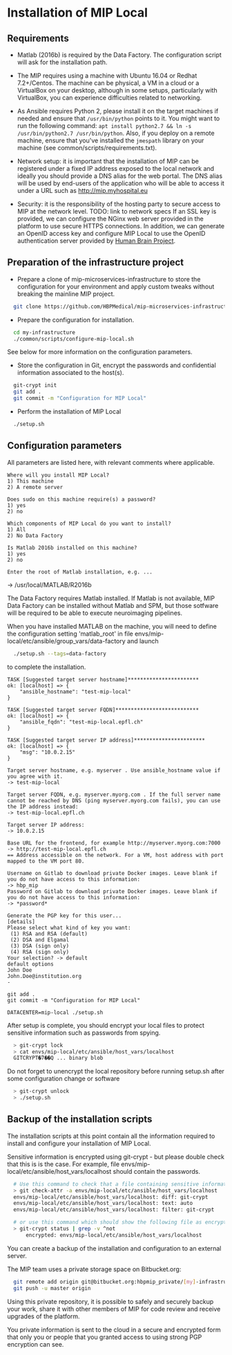 # Installation of MIP Local

## Requirements

- Matlab (2016b) is required by the Data Factory. The configuration script will ask for the installation path.

- The MIP requires using a machine with Ubuntu 16.04 or Redhat 7.2+/Centos.
   The machine can be physical, a VM in a cloud or a VirtualBox on your desktop, although in some setups, particularly with VirtualBox, you can experience difficulties related to networking.

- As Ansible requires Python 2, please install it on the target machines if needed and ensure that `/usr/bin/python` points to it. You might want to run the following command: `apt install python2.7 && ln -s /usr/bin/python2.7 /usr/bin/python`. Also, if you deploy on a remote machine, ensure that
you've installed the `jmespath` library on your machine (see common/scripts/requirements.txt).

- Network setup: it is important that the installation of MIP can be registered under a fixed IP address exposed to the local network and ideally you should provide a DNS alias for the web portal.
  The DNS alias will be used by end-users of the application who will be able to access it under a URL such as http://mip.myhospital.eu

- Security: it is the responsibility of the hosting party to secure access to MIP at the network level. TODO: link to network specs
  If an SSL key is provided, we can configure the NGinx web server provided in the platform to use secure HTTPS connections.
  In addition, we can generate an OpenID access key and configure MIP Local to use the OpenID authentication server provided by [Human Brain Project](services.humanbrainproject.eu/oidc/).

## Preparation of the infrastructure project

- Prepare a clone of mip-microservices-infrastructure to store the configuration for your environment and apply custom tweaks without breaking the mainline MIP project.

```sh
  git clone https://github.com/HBPMedical/mip-microservices-infrastructure.git my-infrastructure
```

- Prepare the configuration for installation.

```sh
  cd my-infrastructure
  ./common/scripts/configure-mip-local.sh
```

See below for more information on the configuration parameters.

- Store the configuration in Git, encrypt the passwords and confidential information associated to the host(s).

```sh
  git-crypt init
  git add .
  git commit -m "Configuration for MIP Local"

```

- Perform the installation of MIP Local

```sh
  ./setup.sh
```

## Configuration parameters

All parameters are listed here, with relevant comments where applicable.

```
Where will you install MIP Local?
1) This machine
2) A remote server

Does sudo on this machine require(s) a password?
1) yes
2) no

Which components of MIP Local do you want to install?
1) All
2) No Data Factory

Is Matlab 2016b installed on this machine?
1) yes
2) no

Enter the root of Matlab installation, e.g. ...
```

-> /usr/local/MATLAB/R2016b

The Data Factory requires Matlab installed. If Matlab is not available, MIP Data Factory can
be installed without Matlab and SPM, but those sotfware will be required to be able
to execute neuroimaging pipelines.

When you have installed MATLAB on the machine, you will need to define the configuration
setting 'matlab_root' in file envs/mip-local/etc/ansible/group_vars/data-factory and launch

```sh
  ./setup.sh --tags=data-factory
```

to complete the installation.

```
TASK [Suggested target server hostname]***********************
ok: [localhost] => {
	"ansible_hostname": "test-mip-local"
}

TASK [Suggested target server FQDN]***************************
ok: [localhost] => {
	"ansible_fqdn": "test-mip-local.epfl.ch"
}

TASK [Suggested target server IP address]***********************
ok: [localhost] => {
	"msg": "10.0.2.15"
}

Target server hostname, e.g. myserver . Use ansible_hostname value if you agree with it.
-> test-mip-local

Target server FQDN, e.g. myserver.myorg.com . If the full server name cannot be reached by DNS (ping myserver.myorg.com fails), you can use the IP address instead:
-> test-mip-local.epfl.ch

Target server IP address:
-> 10.0.2.15

Base URL for the frontend, for example http://myserver.myorg.com:7000
-> http://test-mip-local.epfl.ch
== Address accessible on the network. For a VM, host address with port mapped to the VM port 80.

Username on Gitlab to download private Docker images. Leave blank if you do not have access to this information:
-> hbp_mip
Password on Gitlab to download private Docker images. Leave blank if you do not have access to this information:
-> *password*
```

```
Generate the PGP key for this user...
[details]
Please select what kind of key you want:
 (1) RSA and RSA (default)
 (2) DSA and Elgamal
 (3) DSA (sign only)
 (4) RSA (sign only)
Your selection? -> default
default options
John Doe
John.Doe@institution.org
-

git add .
git commit -m "Configuration for MIP Local"

DATACENTER=mip-local ./setup.sh
```

After setup is complete, you should encrypt your local files to protect sensitive information such as passwords from spying.

```sh
  > git-crypt lock
  > cat envs/mip-local/etc/ansible/host_vars/localhost
  GITCRYPT�ۚ7��Q ... binary blob
```

Do not forget to unencrypt the local repository before running setup.sh after some configuration change or software

```sh
  > git-crypt unlock
  > ./setup.sh
```

## Backup of the installation scripts

The installation scripts at this point contain all the information required to install and configure your installation of MIP Local.

Sensitive information is encrypted using git-crypt - but please double check that this is is the case. For example,
file envs/mip-local/etc/ansible/host_vars/localhost should contain the passwords.

```sh
  # Use this command to check that a file containing sensitive information will be encrypted using git-crypt
  > git check-attr -a envs/mip-local/etc/ansible/host_vars/localhost
  envs/mip-local/etc/ansible/host_vars/localhost: diff: git-crypt
  envs/mip-local/etc/ansible/host_vars/localhost: text: auto
  envs/mip-local/etc/ansible/host_vars/localhost: filter: git-crypt

  # or use this command which should show the following file as encrypted
  > git-crypt status | grep -v ^not
      encrypted: envs/mip-local/etc/ansible/host_vars/localhost
```

You can create a backup of the installation and configuration to an external server.

The MIP team uses a private storage space on Bitbucket.org:

```sh
  git remote add origin git@bitbucket.org:hbpmip_private/[my]-infrastructure.git
  git push -u master origin
```

Using this private repository, it is possible to safely and securely backup your work, share it with other members of MIP for code review and receive upgrades of the platform.

You private information is sent to the cloud in a secure and encrypted form that only you or people that you granted access to using strong PGP encryption can see.
